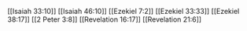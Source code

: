 [[Isaiah 33:10]]
[[Isaiah 46:10]]
[[Ezekiel 7:2]]
[[Ezekiel 33:33]]
[[Ezekiel 38:17]]
[[2 Peter 3:8]]
[[Revelation 16:17]]
[[Revelation 21:6]]
